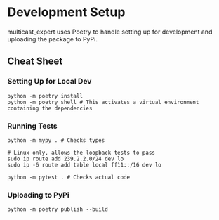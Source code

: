 # Development Setup

multicast_expert uses Poetry to handle setting up for development and uploading the package to PyPi.

## Cheat Sheet

### Setting Up for Local Dev
```
python -m poetry install
python -m poetry shell # This activates a virtual environment containing the dependencies
```

### Running Tests
```
python -m mypy . # Checks types

# Linux only, allows the loopback tests to pass
sudo ip route add 239.2.2.0/24 dev lo
sudo ip -6 route add table local ff11::/16 dev lo

python -m pytest . # Checks actual code
```

### Uploading to PyPi
```
python -m poetry publish --build
```